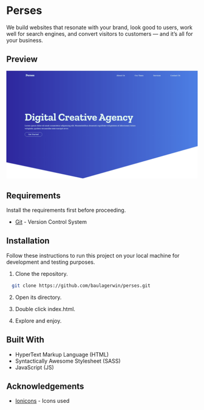 # Perses

We build websites that resonate with your brand, look good to users, work well for search engines, and convert visitors to customers — and it’s all for your business.

## Preview

![Perses](perses.png)

## Requirements

Install the requirements first before proceeding.

- [Git](https://git-scm.com/) - Version Control System

## Installation

Follow these instructions to run this project on your local machine for development and testing purposes.

1. Clone the repository.

```bash
  git clone https://github.com/baulagerwin/perses.git
```

2. Open its directory.

3. Double click index.html.

4. Explore and enjoy.

## Built With

- HyperText Markup Language (HTML)
- Syntactically Awesome Stylesheet (SASS)
- JavaScript (JS)

## Acknowledgements

- [Ionicons](https://ionic.io/ionicons) - Icons used
